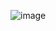 ![image](https://user-images.githubusercontent.com/57824945/163079820-a1b889d1-8d46-4bfd-a324-7a4f69af7a4a.png)
